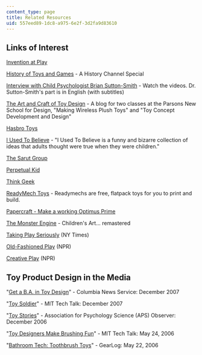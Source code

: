 ```yaml
---
content_type: page
title: Related Resources
uid: 557eed89-1dc8-a975-6e2f-3d2fa9d83610
---
```


Links of Interest
-----------------

[Invention at Play](http://inventionatplay.org/)

[History of Toys and Games](http://www.history.com/this-day-in-history/production-begins-on-toy-story) - A History Channel Special

[Interview with Child Psychologist Brian Sutton-Smith](http://noorderlicht.vpro.nl/afleveringen/4264752/) - Watch the videos. Dr. Sutton-Smith's part is in English (with subtitles)

[The Art and Craft of Toy Design](http://yg.typepad.com/makingtoys2/) - A blog for two classes at the Parsons New School for Design, "Making Wireless Plush Toys" and "Toy Concept Development and Design"

[Hasbro Toys](http://www.hasbro.com/)

[I Used To Believe](http://www.iusedtobelieve.com/) - "I Used To Believe is a funny and bizarre collection of ideas that adults thought were true when they were children."

[The Sarut Group](http://www.thesarutgroup.com/)

[Perpetual Kid](http://www.perpetualkid.com/)

[Think Geek](http://www.thinkgeek.com/)

[ReadyMech Toys](http://www.readymech.com/) - Readymechs are free, flatpack toys for you to print and build.

[Papercraft - Make a working Optimus Prime](http://www.paperrobots1999.com/model04.html)

[The Monster Engine](https://www.amusingplanet.com/2011/04/monster-engine-childrens-drawings.html) - Children's Art... remastered

[Taking Play Seriously](http://www.nytimes.com/2008/02/17/magazine/17play.html?_r=1&ex=1204088400&en=8d5f50950f5bed3b&ei=5070&emc=eta1&oref=slogin) (NY Times)

[Old-Fashioned Play](http://www.npr.org/templates/story/story.php?storyId=19212514&sc=emaf) (NPR)

[Creative Play](http://www.npr.org/templates/story/story.php?storyId=76838288&ps=bb1) (NPR)

Toy Product Design in the Media
-------------------------------

"[Get a B.A. in Toy Design](http://www.azcentral.com/ent/pop/articles/1206toydesign1206.html)" - Columbia News Service: December 2007

"[Toy Soldier](http://web.mit.edu/newsoffice/2007/toy-tt1212.html)" - MIT Tech Talk: December 2007

"[Toy Stories](http://psychologicalscience.org/observer/getArticle.cfm?id=2104)" - Association for Psychology Science (APS) Observer: December 2006

"[Toy Designers Make Brushing Fun](http://web.mit.edu/newsoffice/2006/toydesign-0524.html)" - MIT Tech Talk: May 24, 2006

"[Bathroom Tech: Toothbrush Toys](http://web.archive.org/web/20100812221514/http://www.gearlog.com/2006/05/bathroom_tech_toothbrush_toys.php)" - GearLog: May 22, 2006